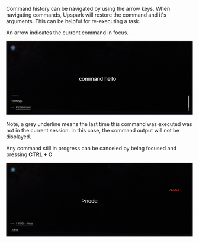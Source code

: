 <!--TITLE:History-->
<!--ABOUT:Upspark will store up to 200 historical commands.-->

Command history can be navigated by using the arrow keys. When navigating commands, Upspark will restore the command and it's arguments. This can be helpful for re-executing a task.

An arrow indicates the current command in focus.

![Successful](./image/history.png)

Note, a grey underline means the last time this command was executed was not in the current session. In this case, the command output will not be displayed.

Any command still in progress can be canceled by being focused and pressing **CTRL + C**

![Abort](./image/abort.png)